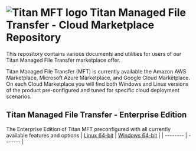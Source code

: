 # <img src="https://srtcdnstorage.blob.core.windows.net/software/nextgen/titanmft/titanmft48.png" alt="Titan MFT logo"> Titan Managed File Transfer - Cloud Marketplace Repository</img>

This repository contains various documents and utilities for users of our Titan Managed File Transfer marketplace offer. 

Titan Managed File Transfer (MFT) is currently available the Amazon AWS Marketplace, Microsoft Azure Marketplace, and Google Cloud Marketplace. On
each Cloud Marketplace you will find both Windows and Linux versions of the product pre-configured and tuned for specific cloud deployment scenarios.

## Titan Managed File Transfer - Enterprise Edition

The Enterprise Edition of Titan MFT preconfigured with all currently available features and options
| [Linux 64-bit](https://github.com/southrivertech/titanmft.pub/tree/main/cloud-marketplace/linux-x64) | [Windows 64-bit](https://github.com/southrivertech/titanmft.pub/tree/main/cloud-marketplace/win-x64) |
| -------- | ------- |



